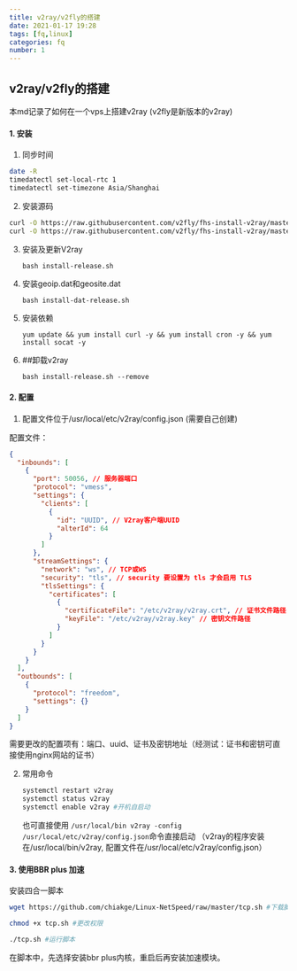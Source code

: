 ```yaml
---
title: v2ray/v2fly的搭建
date: 2021-01-17 19:28
tags: [fq,linux]
categories: fq
number: 1
---
```


## v2ray/v2fly的搭建

本md记录了如何在一个vps上搭建v2ray (v2fly是新版本的v2ray)

#### 1. 安装

1. 同步时间

```sh
date -R
timedatectl set-local-rtc 1
timedatectl set-timezone Asia/Shanghai
```

2. 安装源码

```sh
curl -O https://raw.githubusercontent.com/v2fly/fhs-install-v2ray/master/install-release.sh
curl -O https://raw.githubusercontent.com/v2fly/fhs-install-v2ray/master/install-dat-release.sh
```

3. 安装及更新V2ray

   `bash install-release.sh`

4. 安装geoip.dat和geosite.dat

   `bash install-dat-release.sh`

5. 安装依赖

   `yum update && yum install curl -y && yum install cron -y && yum install socat -y`

6. ##卸载v2ray

   `bash install-release.sh --remove`

#### 2. 配置

1. 配置文件位于/usr/local/etc/v2ray/config.json (需要自己创建)

配置文件：

```json
{
  "inbounds": [
    {
      "port": 50056, // 服务器端口
      "protocol": "vmess",    
      "settings": {
        "clients": [
          {
            "id": "UUID", // V2ray客户端UUID 
            "alterId": 64
          }
        ]
      },
      "streamSettings": {
        "network": "ws", // TCP或WS
        "security": "tls", // security 要设置为 tls 才会启用 TLS
        "tlsSettings": {
          "certificates": [
            {
              "certificateFile": "/etc/v2ray/v2ray.crt", // 证书文件路径
              "keyFile": "/etc/v2ray/v2ray.key" // 密钥文件路径
            }
          ]
        }
      }
    }
  ],
  "outbounds": [
    {
      "protocol": "freedom",
      "settings": {}
    }
  ]
}
```

需要更改的配置项有：端口、uuid、证书及密钥地址（经测试：证书和密钥可直接使用nginx网站的证书）

2. 常用命令

   ```sh
   systemctl restart v2ray
   systemctl status v2ray
   systemctl enable v2ray #开机自启动
   ```

   也可直接使用 `/usr/local/bin v2ray -config /usr/local/etc/v2ray/config.json`命令直接启动 （v2ray的程序安装在/usr/local/bin/v2ray, 配置文件在/usr/local/etc/v2ray/config.json）

#### 3. 使用BBR plus 加速

安装四合一脚本

```sh
wget https://github.com/chiakge/Linux-NetSpeed/raw/master/tcp.sh #下载脚本

chmod +x tcp.sh #更改权限

./tcp.sh #运行脚本
```

在脚本中，先选择安装bbr plus内核，重启后再安装加速模块。